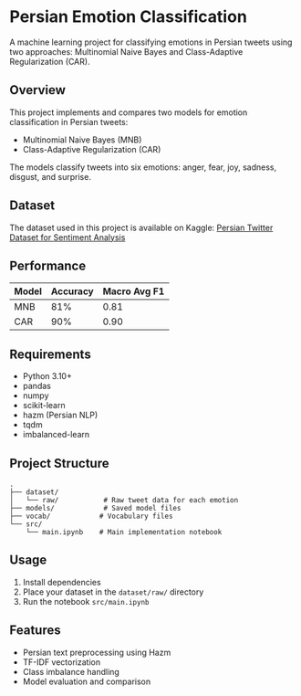 # Persian Emotion Classification

A machine learning project for classifying emotions in Persian tweets using two approaches: Multinomial Naive Bayes and Class-Adaptive Regularization (CAR).

## Overview

This project implements and compares two models for emotion classification in Persian tweets:

- Multinomial Naive Bayes (MNB)
- Class-Adaptive Regularization (CAR)

The models classify tweets into six emotions: anger, fear, joy, sadness, disgust, and surprise.

## Dataset

The dataset used in this project is available on Kaggle:
[Persian Twitter Dataset for Sentiment Analysis](https://www.kaggle.com/datasets/mohammadalimkh/persian-twitter-dataset-sentiment-analysis)

## Performance

| Model | Accuracy | Macro Avg F1 |
| ----- | -------- | ------------ |
| MNB   | 81%      | 0.81         |
| CAR   | 90%      | 0.90         |

## Requirements

- Python 3.10+
- pandas
- numpy
- scikit-learn
- hazm (Persian NLP)
- tqdm
- imbalanced-learn

## Project Structure

```
.
├── dataset/
│   └── raw/           # Raw tweet data for each emotion
├── models/            # Saved model files
├── vocab/            # Vocabulary files
└── src/
    └── main.ipynb    # Main implementation notebook
```

## Usage

1. Install dependencies
2. Place your dataset in the `dataset/raw/` directory
3. Run the notebook `src/main.ipynb`

## Features

- Persian text preprocessing using Hazm
- TF-IDF vectorization
- Class imbalance handling
- Model evaluation and comparison

